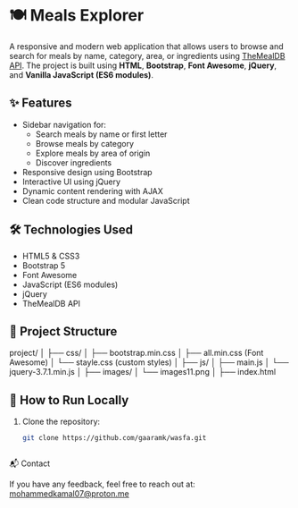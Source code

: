 # 🍽️ Meals Explorer

A responsive and modern web application that allows users to browse and search for meals by name, category, area, or ingredients using [TheMealDB API](https://www.themealdb.com/). The project is built using **HTML**, **Bootstrap**, **Font Awesome**, **jQuery**, and **Vanilla JavaScript (ES6 modules)**.

## ✨ Features

- Sidebar navigation for:
  - Search meals by name or first letter
  - Browse meals by category
  - Explore meals by area of origin
  - Discover ingredients
- Responsive design using Bootstrap
- Interactive UI using jQuery
- Dynamic content rendering with AJAX
- Clean code structure and modular JavaScript

## 🛠️ Technologies Used

- HTML5 & CSS3
- Bootstrap 5
- Font Awesome
- JavaScript (ES6 modules)
- jQuery
- TheMealDB API

## 📁 Project Structure

project/
│
├── css/
│ ├── bootstrap.min.css
│ ├── all.min.css (Font Awesome)
│ └── stayle.css (custom styles)
│
├── js/
│ ├── main.js
│ └── jquery-3.7.1.min.js
│
├── images/
│ └── images11.png
│
├── index.html


## 🚀 How to Run Locally

1. Clone the repository:
   ```bash
   git clone https://github.com/gaaramk/wasfa.git

   

📬 Contact

If you have any feedback, feel free to reach out at: mohammedkamal07@proton.me

